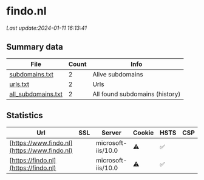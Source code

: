 # findo.nl
*Last update:2024-01-11 16:13:41*
## Summary data
| File       | Count | Info |
|------------|-------|------|
|[subdomains.txt](/data/findo/subdomains.txt)|2|Alive subdomains|
|[urls.txt](/data/findo/urls.txt)|2|Urls|
|[all_subdomains.txt](/data/findo/all_subdomains.txt)|2|All found subdomains (history)|
## Statistics
| Url | SSL | Server | Cookie | HSTS | CSP | XFO | XXP | RP | Tech |
|------------|-------|------|------|------|------|------|------|------|------|
|[https://www.findo.nl](https://www.findo.nl)| |microsoft-iis/10.0|:warning: |:white_check_mark: | |:warning: |:white_check_mark: |:white_check_mark: |:white_check_mark: |Amazon S3 Amazon Web...|
|[https://findo.nl](https://findo.nl)| |microsoft-iis/10.0|:warning: |:white_check_mark: | |:warning: |:white_check_mark: |:white_check_mark: |:white_check_mark: |Amazon S3 Amazon Web...|